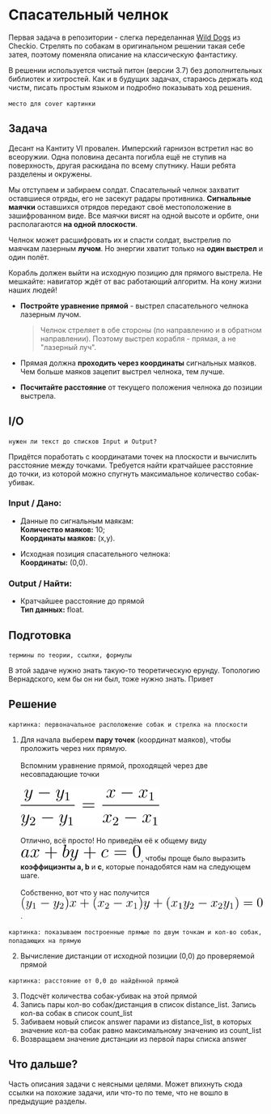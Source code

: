 # Спасательный челнок

Первая задача в репозитории - слегка переделанная [Wild Dogs](https://py.checkio.org/en/mission/wild-dogs/) из Checkio. Стрелять по собакам в оригинальном решении такая себе затея, поэтому поменяла описание на классическую фантастику.

В решении используется чистый питон (версии 3.7) без дополнительных библиотек и хитростей. Как и в будущих задачах, стараюсь держать код чистм, писать простым языком и подробно показывать ход решения.

`место для cover картинки`

## Задача

Десант на Кантиту VI провален. Имперский гарнизон встретил нас во всеоружии. Одна половина десанта погибла ещё не ступив на поверхность, другая раскидана по всему спутнику. Наши ребята разделены и окружены.

Мы отступаем и забираем солдат. Спасательный челнок захватит оставшиеся отряды, его не засекут радары противника. **Сигнальные маячки** оставшихся отрядов передают своё местоположение в зашифрованном виде. Все маячки висят на одной высоте и орбите, они располагаются **на одной плоскости**.

Челнок может расшифровать их и спасти солдат, выстрелив по маячкам лазерным **лучом**. Но энергии хватит только на **один выстрел** и один полёт.

Корабль должен выйти на исходную позицию для прямого выстрела. Не мешкайте: навигатор ждёт от вас работающий алгоритм. На кону жизни наших людей!

- **Постройте уравнение прямой** - выстрел спасательного челнока лазерным лучом.
  > Челнок стреляет в обе стороны (по направлению и в обратном направлении). Поэтому выстрел корабля - прямая, а не "лазерный луч".

- Прямая должна **проходить через координаты** сигнальных маяков. Чем больше маяков зацепит выстрел челнока, тем лучше.

- **Посчитайте расстояние** от текущего положения челнока до позиции выстрела.

## I/O

`нужен ли текст до списков Input и Output?`

Придётся поработать с координатами точек на плоскости и вычислить расстояние между точками. Требуется найти кратчайшее расстояние до точки, из которой можно спугнуть максимальное количество собак-убивак.

### Input / Дано:

- Данные по сигнальным маякам:
<br/>**Количество маяков:** 10;
<br/>**Координаты маяков:** (x,y).

- Исходная позиция спасательного челнока:
<br/>**Координаты:** (0,0).

### Output / Найти:

- Кратчайшее расстояние до прямой
<br/>**Тип данных:** float.

## Подготовка

`термины по теории, ссылки, формулы`

В этой задаче нужно знать такую-то теоретическую ерунду. Топологию Вернадского, кем бы он ни был, тоже нужно знать. Привет

## Решение

`картинка: первоначальное расположение собак и стрелка на плоскости`

1. Для начала выберем __пару точек__ (координат маяков), чтобы проложить через них прямую.<br/>
<br/>Вспомним уравнение прямой, проходящей через две несовпадающие точки<br/>
<br/>![line equation formula](https://github.com/alyonkapetrova/apply_math/blob/master/wild_dogs/media/line_equation.svg)<br/>
<br/>Отлично, всё просто! Но приведём её к общему виду ![line equation normal view letters formula](https://github.com/alyonkapetrova/apply_math/blob/master/wild_dogs/media/line_equation_normal_view_letters.svg), чтобы проще было выразить __коэффициэнты a, b__ и __c__, которые понадобятся нам на следующем шаге.<br/>
<br/>Собственно, вот что у нас получится ![line equation normal view formula](https://github.com/alyonkapetrova/apply_math/blob/master/wild_dogs/media/line_equation_normal_view.svg).

`картинка: показываем построенные прямые по двум точкам и кол-во собак, попадающих на прямую`

2. Вычисление дистанции от исходной позиции (0,0) до проверяемой прямой

`картинка: расстояние от 0,0 до найдённой прямой`

3. Подсчёт количества собак-убивак на этой прямой
4. Запись пары кол-во собак/дистанция в список distance_list. Запись кол-ва собак в список count_list
5. Забиваем новый список answer парами из distance_list, в которых значение кол-ва собак равно максимальному значению из count_list
6. Возвращаем значение дистанции из первой пары списка answer

## Что дальше?

Часть описания задачи с неясными целями. Может впихнуть сюда ссылки на похожие задачи, или что-то по теме, что не вошло в предыдущие разделы.
